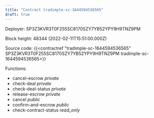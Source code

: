 ```yaml
---
title: "Contract tradimple-sc-1644594536565"
draft: true
---
```

Deployer: SP3Z3KVR3T0F255SC8170SZY7YB52YPY9H9TNZ9PM


 



Block height: 48344 (2022-02-11T15:51:00.000Z)

Source code: {{<contractref "tradimple-sc-1644594536565" SP3Z3KVR3T0F255SC8170SZY7YB52YPY9H9TNZ9PM tradimple-sc-1644594536565>}}

Functions:

* cancel-escrow _private_
* check-deal _private_
* check-deal-status _private_
* release-escrow _private_
* cancel _public_
* confirm-and-escrow _public_
* check-contract-status _read_only_
